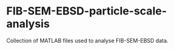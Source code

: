 # FIB-SEM-EBSD-particle-scale-analysis
Collection of MATLAB files used to analyse FIB-SEM-EBSD data.